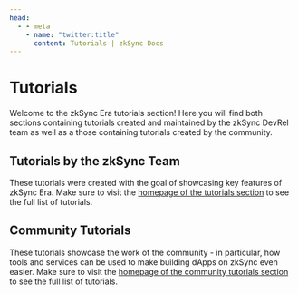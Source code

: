 ```yaml
---
head:
  - - meta
    - name: "twitter:title"
      content: Tutorials | zkSync Docs
---
```


# Tutorials

Welcome to the zkSync Era tutorials section! Here you will find both sections containing tutorials created and maintained by the zkSync DevRel team as well as a those containing tutorials created by the community.

## Tutorials by the zkSync Team

These tutorials were created with the goal of showcasing key features of zkSync Era. Make sure to visit the [homepage of the tutorials section](./tutorials/README.md) to see the full list of tutorials.

## Community Tutorials

These tutorials showcase the work of the community - in particular, how tools and services can be used to make building dApps on zkSync even easier. Make sure to visit the [homepage of the community tutorials section](./community/community-tutorials.md) to see the full list of tutorials.
